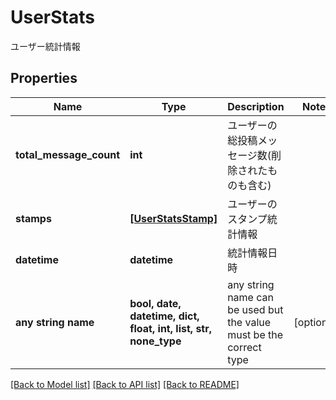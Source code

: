 # UserStats

ユーザー統計情報

## Properties
Name | Type | Description | Notes
------------ | ------------- | ------------- | -------------
**total_message_count** | **int** | ユーザーの総投稿メッセージ数(削除されたものも含む) | 
**stamps** | [**[UserStatsStamp]**](UserStatsStamp.md) | ユーザーのスタンプ統計情報 | 
**datetime** | **datetime** | 統計情報日時 | 
**any string name** | **bool, date, datetime, dict, float, int, list, str, none_type** | any string name can be used but the value must be the correct type | [optional]

[[Back to Model list]](../README.md#documentation-for-models) [[Back to API list]](../README.md#documentation-for-api-endpoints) [[Back to README]](../README.md)


